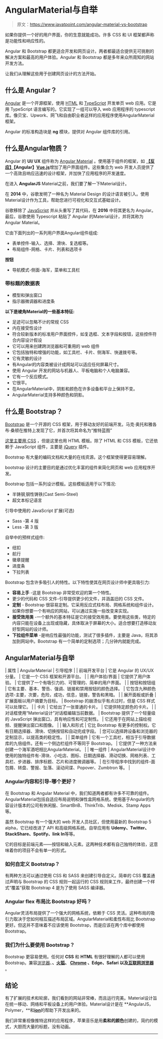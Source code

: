 # AngularMaterial与自举

> 原文：<https://www.javatpoint.com/angular-material-vs-bootstrap>

如果你提供一个好的用户界面，你的生意就能成功。许多 CSS 和 UI 框架都声称是功能性和响应性的。

Angular 和 Bootstrap 都更适合开发和网页设计。两者都最适合提供无可挑剔的解决方案和最高的用户体验。Angular 和 Bootstrap 都是多年来众所周知的网站开发方法。

让我们从理解这些用于创建网页设计的方法开始。

## 什么是 Angular？

[Angular](https://www.javatpoint.com/angularjs-tutorial) 是一个开源框架，使用 [HTML](https://www.javatpoint.com/html-tutorial) 和 [TypeScript](https://www.javatpoint.com/typescript-tutorial) 开发单页 web 应用。它是用 TypeScript 语言编写的。它实现了一组可以导入 web 应用程序的 typescript 库。像贝宝、Upwork、网飞和自由职业者这样的应用程序使用AngularMaterial框架。

Angular 的标准构造块是 **ng** 模块，提供对 Angular 组件库的引用。

## 什么是Angular物质？

Angular 的 **UI/ UX** 组件称为 [Angular Material](https://www.javatpoint.com/angular-material) 。使用基于组件的框架，如 **[【反应】](https://www.javatpoint.com/reactjs-tutorial)【Angular】**[**Vue.js**](https://www.javatpoint.com/vue-js)增加了用户界面组件。这些集合为 web 开发人员提供了一个高效且响应迅速的设计框架，并加快了应用程序的开发速度。

在进入 **AngularJS** Material之前，我们要了解一下Material设计。

在 **2014** 中，谷歌发明了一种名为 Material Design 的设计语言被引入。使用Material设计作为工具，帮助您进行可视化和交互式基础设计。

谷歌移除了 [JavaScript](https://www.javatpoint.com/javascript-tutorial) 并从头重写了其代码，在 **2016** 中将其更名为 Angular。最后，谷歌使用 Typescript 粘贴了 Angular 的Material设计，并将其称为 Angular Material。

它由下面列出的一系列用户界面Angular组件组成:

*   表单控件-输入、选择、滑块、复选框等。
*   布局组件-网格、卡片、列表和选项卡

**按钮**

*   导航模式-侧面-海军，菜单和工具栏

### 带标题的数据表

*   模型和弹出窗口
*   指示器微调器和进度条

**以下是棱角Material的一些基本特征:**

*   足迹可以忽略不计的常规 CSS
*   内在接受性设计
*   符合较新版本的标准用户界面控件，如复选框、文本字段和按钮，这些控件符合内容设计假设
*   它可以用来创建跨浏览器和可重用的 web 组件
*   它包括独特和增强的功能，如工具栏、卡片、侧海军、快速拨号等。
*   它有灵敏的设计
*   有Angular的内容类被设计成网站可以适应任何屏幕尺寸。
*   使用 Angular 开发的网站与机器人、平板电脑和个人电脑兼容。
*   它有一个反应模式。
*   它很平。
*   在AngularMaterial中，阴影和颜色在许多设备和平台上保持不变。
*   AngularMaterial支持多种颜色和阴影。

## 什么是 Bootstrap？

[Bootstrap](https://www.javatpoint.com/bootstrap-tutorial) 是一个开源的 CSS 框架，用于移动友好的前端开发。马克·奥托和雅各布·桑顿在推特上发现了它，并首次将其命名为“推特蓝图”

[这里主要用 CSS](https://www.javatpoint.com/css-tutorial) ，但是这里也用 HTML 模板。除了 HTML 和 CSS 模板，它还依赖于 JavaScript 组件，主要是 [jQuery](https://www.javatpoint.com/jquery-tutorial) 插件。

Bootstrap 有大量的编码文档和大量的在线资源。这个框架使得更容易理解。

bootstrap 设计的主要目的是通过优化丰富的组件来简化网页和 web 应用程序开发。

Bootstrap 包括一系列设计模板。这些模板适用于以下情况:

*   半铸钢ˌ钢性铸铁(Cast Semi-Steel)
*   超文本标记语言

引导中使用的 JavaScript 扩展(可选)

*   Sass -第 4 版
*   Less -第 3 版

自举中的预样式组件:

*   纽扣
*   航行
*   徽章提醒
*   进度条
*   下拉列表

Bootstrap 包含许多吸引人的特性。以下特性使其在网页设计师中更具吸引力:

*   **容易上手** -这是 Bootstrap 非常受欢迎的第一个特性。
*   更少的代码和 CSS 文件-引导提供更少的文件，并涵盖旧的 CSS 文件。
*   **定制** - Bootstrap 很容易定制。它采用反应式柱布局、网格系统和组件设计。如果你想要一个有响应的网站，可以通过实施一些改变来实现。
*   **接受效用类** -一个额外的基本特征是它的接受效用类。要使用这些类，特定的内容只能在设备上出现或隐藏，具体取决于屏幕的大小。适合想要打造移动友好型网站的设计师。
*   **下拉组件菜单** -是响应性最强的功能，测试了很多插件，主要是 Java，将其添加到网站中。Bootstrap 有一个简单的定制选项；几分钟内就能完成。

## AngularMaterial与自举

| 属性 | AngularMaterial | 引导程序 |
| 前端开发平台 | 它是 Angular 的 UX/UX 分量。 | 它是一个 CSS 框架和开源平台。 |
| 用户体验/界面 | 它提供了用户体验。 | 它提供了一个有吸引力的、可管理的、简单的用户界面。 |
| 按钮和按钮组 | 它有主要、基本、警告、强调、链接和禁用按钮的颜色选择。 | 它包含九种颜色选项-主要，次要，危险，成功，信息，链接，警告和黑暗。 |
| 展开面板或折叠 | 扩展面板以用户摘要为目标。 | Bootstrap 的崩溃似乎有点过时，但是 CSS 样式可以处理它。 |
| 卡片 | 它给出了一张普通的卡片。 | 它提供特定颜色的卡片。 |
| 对话框使用“Material设计”对话框编辑当前数据。 | Bootstrap 提供了一个轻量级的 JavaScript 弹出窗口，具有响应性和可定制性。 | 它还用于在网站上描绘视频、提醒弹出窗口和图像。 |
| 输入和形式 | 它比 Bootstrap 有更多的控制权。它有日期选择器、滑块、切换按钮和自动完成字段。 | 您可以选择跨设备和浏览器的定制显示，以提高类的稳定性。 |
| 菜单组件 | 它有一个工具栏，相当于引导数据库的九倍组件。还有一个侧边栏组件不等同于 Bootstrap。 | 它提供了一种方法来创建一个海军酒吧相比AngularMaterial。 |
| 唯一组件 | AngularMaterial设计中使用的独特组件有-滑块、小吃店、图标、日期选择器、滑动切换、网格列表、工具栏、步进器、排序标题、芯片和进度微调器等。 | 在引导程序中找到的组件-面包屑、转盘、警报、坠落、滚动间谍、Popover、Zumbtron 等。 |

### Angular内容和引导-哪个更好？

在 Bootstrap 和 Angular Material 中，我们知道两者都有许多不可靠的组件。AngularMaterial包括自适应布局说明和弹性盒网格系统。使用基于Angular的内容设计版本的公司有休闲服、SmartBnB、ThinkTrib、Medisk、Stamp Apps 等。

虽然 Bootstrap 有一个强大的 web 开发人员社区，但使用最新的 Bootstrap 5 alpha，它已经改进了 API 和高级网格系统。自举应用有 **Udemy、Twitter、StackShare、Spotify、link In**等等。

它的目标是前端元素——按钮和输入元素。这两种技术都有自己独特的体验，这意味着你的项目不会有单一的形式。

### 如何自定义 Bootstrap？

有两种方法可以通过使用 CSS 和 SASS 来创建引导自定义。简单的 CSS 覆盖通过声明与 Bootstrap 的 CSS 规则一起运行的 CSS 规则来工作，最终创建一个样式“覆盖”获取 Bootstrap 4 是为了使用 SASS 编译器。

### Angular flex 布局比 Bootstrap 好吗？

Angular灵活布局提供了一个强大的网格系统，依赖于 CSS 灵活。这种布局的吸引力取决于您如何相互描述布局区域。AngularMaterial和柔性布局比 Bootstrap 更好。但这并不意味着不应该使用 Bootstrap，而是应该在两个库中都使用 Bootstrap。

### 我们为什么要使用 Bootstrap？

Bootstrap 更容易使用。任何对 **CSS** 和 **HTML** 有很好理解的人都可以使用 Bootstrap。兼容[浏览器](https://www.javatpoint.com/browsers)、**、[火狐](https://www.javatpoint.com/mozilla-firefox)、 [Chrome](https://www.javatpoint.com/google-chrome) 、Edge、Safari 以及[互联网浏览器](https://www.javatpoint.com/internet-explorer)** 。

## 结论

有了扩展的技术和轮廓，我们看到的网站非常棒，而且运行完美。Material设计旨在统一移动、网络和平板设备上的用户体验。Material设计是在 **AngularJS，Polymer，**和[**ion**](https://www.javatpoint.com/ionic)的帮助下开发出来的。

我们非常重视像推特这样的应用程序，苹果音乐是用**柔和的颜色**创建的，简约的模式，大胆而大量的标题，没有动画。

* * *